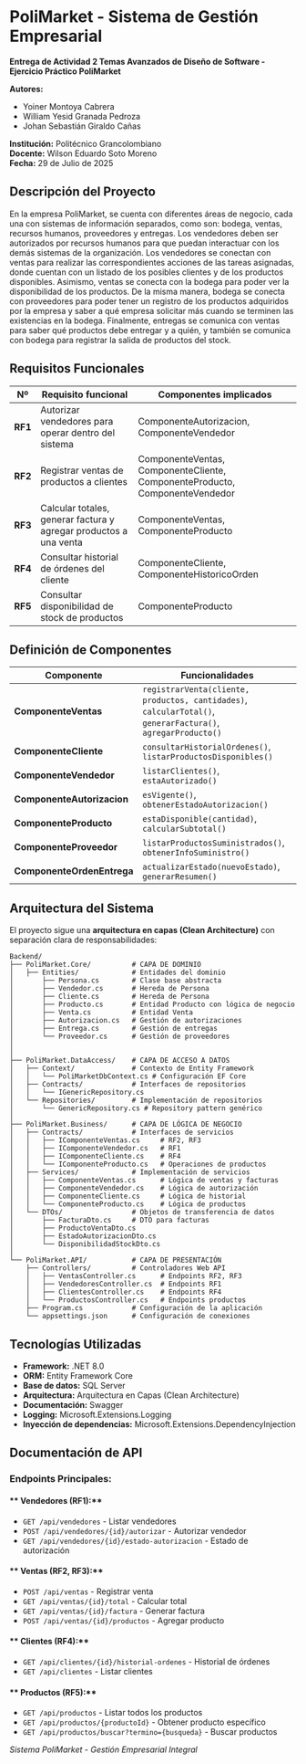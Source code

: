 # PoliMarket - Sistema de Gestión Empresarial

**Entrega de Actividad 2 Temas Avanzados de Diseño de Software - Ejercicio Práctico PoliMarket**

**Autores:**
- Yoiner Montoya Cabrera
- William Yesid Granada Pedroza
- Johan Sebastián Giraldo Cañas

**Institución:** Politécnico Grancolombiano  
**Docente:** Wilson Eduardo Soto Moreno  
**Fecha:** 29 de Julio de 2025


## Descripción del Proyecto

En la empresa PoliMarket, se cuenta con diferentes áreas de negocio, cada una con sistemas de información separados, como son: bodega, ventas, recursos humanos, proveedores y entregas. Los vendedores deben ser autorizados por recursos humanos para que puedan interactuar con los demás sistemas de la organización. Los vendedores se conectan con ventas para realizar las correspondientes acciones de las tareas asignadas, donde cuentan con un listado de los posibles clientes y de los productos disponibles. Asimismo, ventas se conecta con la bodega para poder ver la disponibilidad de los productos. De la misma manera, bodega se conecta con proveedores para poder tener un registro de los productos adquiridos por la empresa y saber a qué empresa solicitar más cuando se terminen las existencias en la bodega. Finalmente, entregas se comunica con ventas para saber qué productos debe entregar y a quién, y también se comunica con bodega para registrar la salida de productos del stock.


## Requisitos Funcionales

| **Nº** | **Requisito funcional** | **Componentes implicados** |
|---------|--------------------------|----------------------------|
| **RF1** | Autorizar vendedores para operar dentro del sistema | ComponenteAutorizacion, ComponenteVendedor |
| **RF2** | Registrar ventas de productos a clientes | ComponenteVentas, ComponenteCliente, ComponenteProducto, ComponenteVendedor |
| **RF3** | Calcular totales, generar factura y agregar productos a una venta | ComponenteVentas, ComponenteProducto |
| **RF4** | Consultar historial de órdenes del cliente | ComponenteCliente, ComponenteHistoricoOrden |
| **RF5** | Consultar disponibilidad de stock de productos | ComponenteProducto |



## Definición de Componentes

| **Componente** | **Funcionalidades** |
|----------------|---------------------|
| **ComponenteVentas** | `registrarVenta(cliente, productos, cantidades)`, `calcularTotal()`, `generarFactura()`, `agregarProducto()` |
| **ComponenteCliente** | `consultarHistorialOrdenes()`, `listarProductosDisponibles()` |
| **ComponenteVendedor** | `listarClientes()`, `estaAutorizado()` |
| **ComponenteAutorizacion** | `esVigente()`, `obtenerEstadoAutorizacion()` |
| **ComponenteProducto** | `estaDisponible(cantidad)`, `calcularSubtotal()` |
| **ComponenteProveedor** | `listarProductosSuministrados()`, `obtenerInfoSuministro()` |
| **ComponenteOrdenEntrega** | `actualizarEstado(nuevoEstado)`, `generarResumen()` |



## Arquitectura del Sistema

El proyecto sigue una **arquitectura en capas (Clean Architecture)** con separación clara de responsabilidades:

```
Backend/
├── PoliMarket.Core/          # CAPA DE DOMINIO
│   ├── Entities/             # Entidades del dominio
│       ├── Persona.cs        # Clase base abstracta
│       ├── Vendedor.cs       # Hereda de Persona
│       ├── Cliente.cs        # Hereda de Persona
│       ├── Producto.cs       # Entidad Producto con lógica de negocio
│       ├── Venta.cs          # Entidad Venta
│       ├── Autorizacion.cs   # Gestión de autorizaciones
│       ├── Entrega.cs        # Gestión de entregas
│       └── Proveedor.cs      # Gestión de proveedores
│   
│
├── PoliMarket.DataAccess/    # CAPA DE ACCESO A DATOS
│   ├── Context/              # Contexto de Entity Framework
│   │   └── PoliMarketDbContext.cs # Configuración EF Core
│   ├── Contracts/            # Interfaces de repositorios
│   │   └── IGenericRepository.cs
│   └── Repositories/         # Implementación de repositorios
│       └── GenericRepository.cs # Repository pattern genérico
│
├── PoliMarket.Business/      # CAPA DE LÓGICA DE NEGOCIO
│   ├── Contracts/            # Interfaces de servicios
│   │   ├── IComponenteVentas.cs     # RF2, RF3
│   │   ├── IComponenteVendedor.cs   # RF1
│   │   ├── IComponenteCliente.cs    # RF4
│   │   └── IComponenteProducto.cs   # Operaciones de productos
│   ├── Services/             # Implementación de servicios
│   │   ├── ComponenteVentas.cs      # Lógica de ventas y facturas
│   │   ├── ComponenteVendedor.cs    # Lógica de autorización
│   │   ├── ComponenteCliente.cs     # Lógica de historial
│   │   └── ComponenteProducto.cs    # Lógica de productos
│   └── DTOs/                 # Objetos de transferencia de datos
│       ├── FacturaDto.cs     # DTO para facturas
│       ├── ProductoVentaDto.cs
│       ├── EstadoAutorizacionDto.cs
│       └── DisponibilidadStockDto.cs
│
└── PoliMarket.API/           # CAPA DE PRESENTACIÓN
    ├── Controllers/          # Controladores Web API
    │   ├── VentasController.cs      # Endpoints RF2, RF3
    │   ├── VendedoresController.cs  # Endpoints RF1
    │   ├── ClientesController.cs    # Endpoints RF4
    │   └── ProductosController.cs   # Endpoints productos
    ├── Program.cs            # Configuración de la aplicación
    └── appsettings.json      # Configuración de conexiones
```


## Tecnologías Utilizadas

- **Framework:** .NET 8.0
- **ORM:** Entity Framework Core
- **Base de datos:** SQL Server 
- **Arquitectura:** Arquitectura en Capas (Clean Architecture) 
- **Documentación:** Swagger
- **Logging:** Microsoft.Extensions.Logging
- **Inyección de dependencias:** Microsoft.Extensions.DependencyInjection


## Documentación de API

### **Endpoints Principales:**

#### ** Vendedores (RF1):**
- `GET /api/vendedores` - Listar vendedores
- `POST /api/vendedores/{id}/autorizar` - Autorizar vendedor
- `GET /api/vendedores/{id}/estado-autorizacion` - Estado de autorización

#### ** Ventas (RF2, RF3):**
- `POST /api/ventas` - Registrar venta
- `GET /api/ventas/{id}/total` - Calcular total
- `GET /api/ventas/{id}/factura` - Generar factura
- `POST /api/ventas/{id}/productos` - Agregar producto

#### ** Clientes (RF4):**
- `GET /api/clientes/{id}/historial-ordenes` - Historial de órdenes
- `GET /api/clientes` - Listar clientes

#### ** Productos (RF5):**
- `GET /api/productos` - Listar todos los productos
- `GET /api/productos/{productoId}` - Obtener producto específico
- `GET /api/productos/buscar?termino={busqueda}` - Buscar productos


*Sistema PoliMarket - Gestión Empresarial Integral*
